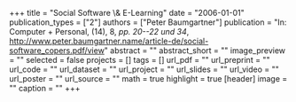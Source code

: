 +++
title = "Social Software \\& E-Learning"
date = "2006-01-01"
publication_types = ["2"]
authors = ["Peter Baumgartner"]
publication = "In: Computer + Personal, (14), 8, _pp. 20--22 und 34_, http://www.peter.baumgartner.name/article-de/social-software_copers.pdf/view"
abstract = ""
abstract_short = ""
image_preview = ""
selected = false
projects = []
tags = []
url_pdf = ""
url_preprint = ""
url_code = ""
url_dataset = ""
url_project = ""
url_slides = ""
url_video = ""
url_poster = ""
url_source = ""
math = true
highlight = true
[header]
image = ""
caption = ""
+++
